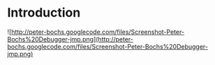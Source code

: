 # Introduction #

![http://peter-bochs.googlecode.com/files/Screenshot-Peter-Bochs%20Debugger-jmp.png](http://peter-bochs.googlecode.com/files/Screenshot-Peter-Bochs%20Debugger-jmp.png)